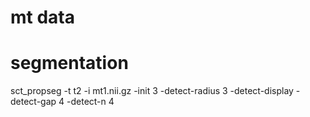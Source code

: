 mt data
=======

# segmentation
sct_propseg -t t2 -i mt1.nii.gz -init 3 -detect-radius 3 -detect-display -detect-gap 4 -detect-n 4
